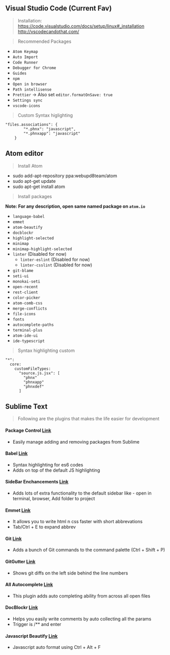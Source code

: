 ## Visual Studio Code (Current Fav)

> Installation: https://code.visualstudio.com/docs/setup/linux#_installation <br>
> http://vscodecandothat.com/

> Recommended Packages

* `Atom Keymap`
* `Auto Import`
* `Code Runner`
* `Debugger for Chrome`
* `Guides`
* `npm`
* `Open in browser`
* `Path intellisense`
* `Prettier` -> Also set `editor.formatOnSave: true`
* `Settings sync`
* `vscode-icons`

> Custom Syntax higlighting

```
"files.associations": {
        "*.phnx": "javascript",
        "*.phnxapp": "javascript"
    }
```

## Atom editor

> Install Atom

* sudo add-apt-repository ppa:webupd8team/atom
* sudo apt-get update
* sudo apt-get install atom

> Install packages

**Note: For any description, open same named package on `atom.io`**

* `language-babel`
* `emmet`
* `atom-beautify`
* `docblockr`
* `highlight-selected`
* `minimap`
* `minimap-highlight-selected`
* `linter` (Disabled for now)
  * `linter-eslint` (Disabled for now)
  * `linter-csslint` (Disabled for now)
* `git-blame`
* `seti-ui`
* `monokai-seti`
* `open-recent`
* `rest-client`
* `color-picker`
* `atom-comb-css`
* `merge-conflicts`
* `file-icons`
* `fonts`
* `autocomplete-paths`
* `terminal-plus`
* `atom-ide-ui`
* `ide-typescript`

> Syntax highlighting custom

```
"*":
  core:
    customFileTypes:
      "source.js.jsx": [
        "phnx"
        "phnxapp"
        "phnxdef"
      ]
```

## Sublime Text

> Following are the plugins that makes the life easier for development

#### Package Control [Link](https://sublime.wbond.net/installation)

* Easily manage adding and removing packages from Sublime

#### Babel [Link](https://github.com/babel/babel-sublime)

* Syntax highlighting for es6 codes
* Adds on top of the default JS highlighting

#### SideBar Enchancements [Link](https://github.com/titoBouzout/SideBarEnhancements/tree/st3)

* Adds lots of extra functionality to the default sidebar like - open in terminal, browser, Add folder to project

#### Emmet [Link](http://emmet.io/)

* It allows you to write html n css faster with short abbrevations
* Tab/Ctrl + E to expand abbrev

#### Git [Link](https://github.com/kemayo/sublime-text-git)

* Adds a bunch of Git commands to the command palette (Ctrl + Shift + P)

#### GitGutter [Link](https://github.com/jisaacks/GitGutter)

* Shows git diffs on the left side behind the line numbers

#### All Autocomplete [Link](https://github.com/alienhard/SublimeAllAutocomplete)

* This plugin adds auto completing ability from across all open files

#### DocBlockr [Link](https://github.com/spadgos/sublime-jsdocs)

* Helps you easily write comments by auto collecting all the params
* Trigger is /\*\* and enter

#### Javascript Beautify [Link]()

* Javascript auto format using Ctrl + Alt + F
